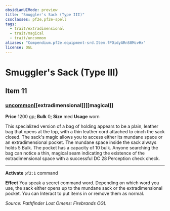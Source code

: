 ```yaml
---
obsidianUIMode: preview
title: "Smuggler's Sack (Type III)"
cssclasses: pf2e,pf2e-spell
tags:
  - trait/extradimensional
  - trait/magical
  - trait/uncommon
aliases: "Compendium.pf2e.equipment-srd.Item.fPOidyARnS0McvHx"
license: OGL
---
```

# Smuggler's Sack (Type III)
## Item 11
### [uncommon](uncommon "Uncommon Rarity Trait")[[extradimensional]][[magical]]


**Price** 1200 gp; 
**Bulk** 0; **Size** med
**Usage** worn

This specialized version of a bag of holding appears to be a plain, leather bag that opens at the top, with a thin leather cord attached to cinch the sack closed. The sack's magic allows you to access either its mundane space or an extradimensional pocket. The mundane space inside the sack always holds 5 Bulk. The pocket has a capacity of 10 bulk. Anyone searching the bag can notice a thin, magical seam indicating the existence of the extradimensional space with a successful DC 28 Perception check check.

* * *

**Activate** `pf2:1` command

**Effect** You speak a secret command word. Depending on which word you use, the sack either opens up to the mundane sack or the extradimensional pocket. You can Interact to put items in or remove them as normal.

*Source: Pathfinder Lost Omens: Firebrands*
*OGL*
